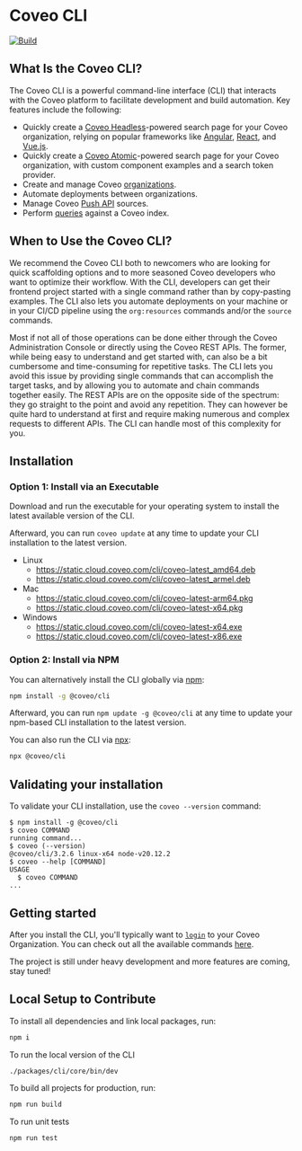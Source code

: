 # Coveo CLI

<!-- removefromdocs -->

[![Build](https://github.com/coveo/cli/actions/workflows/build.yml/badge.svg)](https://github.com/coveo/cli/actions/workflows/build.yml)

<!-- endremovefromdocs -->

## What Is the Coveo CLI?

The Coveo CLI is a powerful command-line interface (CLI) that interacts with the Coveo platform to facilitate development and build automation.
Key features include the following:

- Quickly create a [Coveo Headless](https://docs.coveo.com/headless)-powered search page for your Coveo organization, relying on popular frameworks like [Angular](https://angular.io), [React](https://reactjs.org/), and [Vue.js](https://vuejs.org/).
- Quickly create a [Coveo Atomic](https://docs.coveo.com/atomic)-powered search page for your Coveo organization, with custom component examples and a search token provider.
- Create and manage Coveo [organizations](https://docs.coveo.com/en/3374).
- Automate deployments between organizations.
- Manage Coveo [Push API](https://docs.coveo.com/en/68) sources.
- Perform [queries](https://docs.coveo.com/en/l25h0358) against a Coveo index.

## When to Use the Coveo CLI?

We recommend the Coveo CLI both to newcomers who are looking for quick scaffolding options and to more seasoned Coveo developers who want to optimize their workflow. With the CLI, developers can get their frontend project started with a single command rather than by copy-pasting examples.
The CLI also lets you automate deployments on your machine or in your CI/CD pipeline using the `org:resources` commands and/or the `source` commands.

Most if not all of those operations can be done either through the Coveo Administration Console or directly using the Coveo REST APIs.
The former, while being easy to understand and get started with, can also be a bit cumbersome and time-consuming for repetitive tasks. The CLI lets you avoid this issue by providing single commands that can accomplish the target tasks, and by allowing you to automate and chain commands together easily.
The REST APIs are on the opposite side of the spectrum: they go straight to the point and avoid any repetition. They can however be quite hard to understand at first and require making numerous and complex requests to different APIs. The CLI can handle most of this complexity for you.

## Installation

### Option 1: Install via an Executable

Download and run the executable for your operating system to install the latest available version of the CLI.

Afterward, you can run `coveo update` at any time to update your CLI installation to the latest version.

- Linux
  - <https://static.cloud.coveo.com/cli/coveo-latest_amd64.deb>
  - <https://static.cloud.coveo.com/cli/coveo-latest_armel.deb>
- Mac
  - <https://static.cloud.coveo.com/cli/coveo-latest-arm64.pkg>
  - <https://static.cloud.coveo.com/cli/coveo-latest-x64.pkg>
- Windows
  - <https://static.cloud.coveo.com/cli/coveo-latest-x64.exe>
  - <https://static.cloud.coveo.com/cli/coveo-latest-x86.exe>

### Option 2: Install via NPM

You can alternatively install the CLI globally via [npm](https://www.npmjs.com/package/@coveo/cli):

```sh
npm install -g @coveo/cli
```

Afterward, you can run `npm update -g @coveo/cli` at any time to update your npm-based CLI installation to the latest version.

You can also run the CLI via [npx](https://www.npmjs.com/package/npx):

```sh
npx @coveo/cli
```

<!-- removefromdocs -->

## Validating your installation

To validate your CLI installation, use the `coveo --version` command:

<!-- usage -->

```sh-session
$ npm install -g @coveo/cli
$ coveo COMMAND
running command...
$ coveo (--version)
@coveo/cli/3.2.6 linux-x64 node-v20.12.2
$ coveo --help [COMMAND]
USAGE
  $ coveo COMMAND
...
```

<!-- usagestop -->

## Getting started

After you install the CLI, you'll typically want to [`login`](https://github.com/coveo/cli/tree/master/packages/cli/core#coveo-authlogin) to your Coveo Organization.
You can check out all the available commands [here](https://github.com/coveo/cli/tree/master/packages/cli/core).

<!--
  Add full examples for each use case:
  TODO: CDX-492 One example to explain how to use org:resources commands.
  Similar to the SFDX CLI intro (https://developer.salesforce.com/docs/atlas.en-us.sfdx_dev.meta/sfdx_dev/sfdx_dev_intro.htm)
-->

The project is still under heavy development and more features are coming, stay tuned!

## Local Setup to Contribute

To install all dependencies and link local packages, run:

```sh
npm i
```

To run the local version of the CLI

```sh
./packages/cli/core/bin/dev
```

To build all projects for production, run:

```sh
npm run build
```

To run unit tests

```sh
npm run test
```

<!-- endremovefromdocs -->

